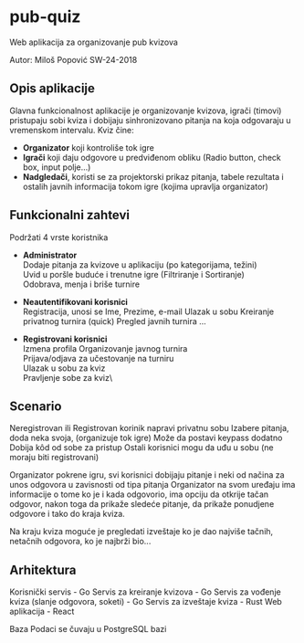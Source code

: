 # pub-quiz
Web aplikacija za organizovanje pub kvizova

Autor: Miloš Popović SW-24-2018


## Opis aplikacije
Glavna funkcionalnost aplikacije je organizovanje kvizova, igrači (timovi) pristupaju sobi kviza i dobijaju sinhronizovano pitanja na koja odgovaraju u vremenskom intervalu. Kviz čine:
- **Organizator** koji kontroliše tok igre
- **Igrači** koji daju odgovore u predviđenom obliku (Radio button, check box, input polje...)
- **Nadgledači**, koristi se za projektorski prikaz pitanja, tabele rezultata i ostalih javnih informacija tokom igre (kojima upravlja organizator)

## Funkcionalni zahtevi
Podržati 4 vrste koristnika
- **Administrator**\
Dodaje pitanja za kvizove u aplikaciju (po kategorijama, težini)\
Uvid u poršle buduće i trenutne igre (Filtriranje i Sortiranje)\
Odobrava, menja i briše turnire

- **Neautentifikovani korisnici**\
Registracija, unosi se Ime, Prezime, e-mail
Ulazak u sobu
Kreiranje privatnog turnira (quick)
Pregled javnih turnira
...

- **Registrovani korisnici**\
Izmena profila
Organizovanje javnog turnira\
Prijava/odjava za učestovanje na turniru\
Ulazak u sobu za kviz\
Pravljenje sobe za kviz\

## Scenario
Neregistrovan ili Registrovan korinik napravi privatnu sobu
Izabere pitanja, doda neka svoja, (organizuje tok igre)
Može da postavi keypass dodatno
Dobija kôd od sobe za pristup
Ostali korisnici mogu da uđu u sobu (ne moraju biti registrovani)

Organizator pokrene igru, svi korisnici dobijaju pitanje i neki od načina za unos odgovora u zavisnosti od tipa pitanja
Organizator na svom uređaju ima informacije o tome ko je i kada odgovorio, ima opciju da otkrije tačan odgovor, nakon toga da prikaže sledeće pitanje, da prikaže ponudjene odgovore i tako do kraja kviza.

Na kraju kviza moguće je pregledati izveštaje ko je dao najviše tačnih, netačnih odgovora, ko je najbrži bio...

## Arhitektura

Korisnički servis - Go
Servis za kreiranje kvizova - Go
Servis za vođenje kviza (slanje odgovora, soketi) - Go
Servis za izveštaje kviza - Rust
Web aplikacija - React

Baza
Podaci se čuvaju u PostgreSQL bazi


